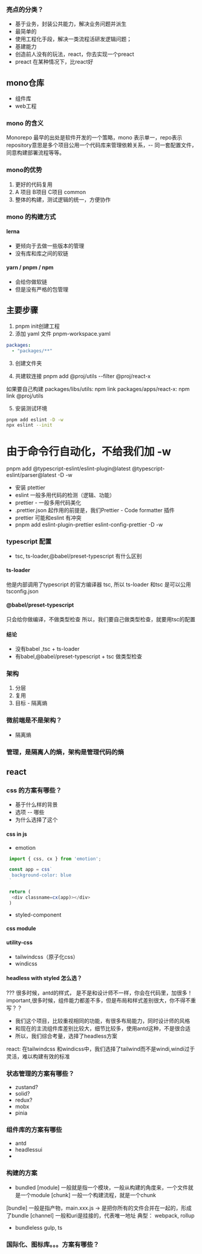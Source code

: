 ### 亮点的分类？
- 基于业务，封装公共能力，解决业务问题并派生
 - 最简单的
- 使用工程化手段，解决一类流程活研发逻辑问题；
 - 基建能力
- 创造前人没有的玩法，react，你去实现一个preact
 - preact 在某种情况下，比react好

## mono仓库
- 组件库
- web工程

### mono 的含义
Monorepo 最早的出处是软件开发的一个策略，mono 表示单一，repo表示repository意思是多个项目公用一个代码库来管理依赖关系，-- 同一套配置文件，同意构建部署流程等等。

### mono的优势
1. 更好的代码复用
 1. A 项目  B项目 C项目 common
2. 整体的构建，测试逻辑的统一，方便协作


### mono 的构建方式
#### lerna
- 更倾向于去做一些版本的管理
- 没有库和库之间的软链

#### yarn / pnpm / npm
- 会给你做软链
- 但是没有严格的包管理

##  主要步骤
1. pnpm init创建工程
2. 添加 yaml 文件
pnpm-workspace.yaml
```yml
packages:
  - "packages/**"
```
3. 创建文件夹

4. 共建软连接
pnpm add @proj/utils --filter @proj/react-x

如果要自己构建
packages/libs/utils: npm link
packages/apps/react-x: npm link @proj/utils

5. 安装测试环境
```sh
pnpm add eslint -D -w
npx eslint --init
```
# 由于命令行自动化，不给我们加 -w
pnpm add @typescript-eslint/eslint-plugin@latest @typescript-eslint/parser@latest -D -w

- 安装 ptettier
 - eslint 一般多用代码的检测（逻辑、功能）
 - prettier - 一般多用代码美化
 - .prettier.json 起作用的前提是，我们Prettier - Code formatter 插件
 - prettier 可能和eslint 有冲突
  - pnpm add eslint-plugin-prettier eslint-config-prettier -D -w

### typescript 配置
- tsc, ts-loader,@babel/preset-typescript 有什么区别
#### ts-loader
他是内部调用了typescript 的官方编译器 tsc, 所以 ts-loader 和tsc 是可以公用tsconfig.json

#### @babel/preset-typescript
只会给你做编译，不做类型检查
所以，我们要自己做类型检查，就要用tsc的配置

#### 结论
- 没有babel ,tsc + ts-loader
- 有babel,@babel/preset-typescript + tsc 做类型检查
### 架构
1. 分层
2. 复用
3. 目标 - 隔离熵

### 微前端是不是架构？
- 隔离熵

### 管理，是隔离人的熵，架构是管理代码的熵



## react 

### css 的方案有哪些？
- 基于什么样的背景
- 选项 -- 哪些
- 为什么选择了这个

#### css in js
- emotion
```js
 import { css, cx } from 'emotion';

 const app = css`
  background-color: blue
 `

 return (
  <div classname=cx(app)></div>
 )
```
- styled-component

#### css module

#### utility-css
- tailwindcss（原子化css）
- windicss

#### headless with styled 怎么选？
???
很多时候，antd的样式， 是不是和设计师不一样，你会在代码里，加很多！important,很多时候，组件能力都差不多，但是布局和样式差别很大，你不得不重写？？

- 我们这个项目，比较重视相同的功能，有很多布局能力，同时设计师的风格
- 和现在的主流组件库差别比较大，细节比较多，使用antd这种，不是很合适
- 所以，我们综合考量，选择了headless方案

react: 在tailwindcss 和windicss中，我们选择了tailwind而不是windi,windi过于灵活，难以构建有效的标准

### 状态管理的方案有哪些？
- zustand?
- solid?
- redux?
- mobx
- pinia

### 组件库的方案有哪些
- antd
- headlessui
-
### 构建的方案
- bundled
[module]
一般就是指一个模块，一般从构建的角度来，一个文件就是一个module
[chunk]
一般一个构建流程，就是一个chunk

[bundle]
一般是指产物，main.xxx.js -> 是把你所有的文件合并在一起的，形成了bundle
[channel]
一般和uri是挂接的，代表唯一地址
典型：
webpack, rollup
- bundleless
gulp, ts
### 国际化、图标库。。。方案有哪些？